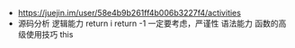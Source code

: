 - https://juejin.im/user/58e4b9b261ff4b006b3227f4/activities
- 源码分析
  逻辑能力 
  return i 
  return -1 一定要考虑，严谨性
  语法能力 函数的高级使用技巧
  this